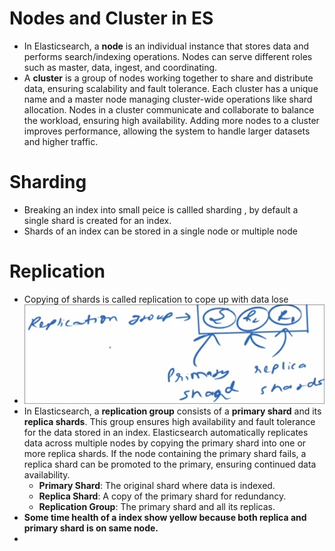 # Nodes and Cluster in ES
- In Elasticsearch, a **node** is an individual instance that stores data and performs search/indexing operations. Nodes can serve different roles such as master, data, ingest, and coordinating. 
- A **cluster** is a group of nodes working together to share and distribute data, ensuring scalability and fault tolerance. Each cluster has a unique name and a master node managing cluster-wide operations like shard allocation. Nodes in a cluster communicate and collaborate to balance the workload, ensuring high availability. Adding more nodes to a cluster improves performance, allowing the system to handle larger datasets and higher traffic.

# Sharding
- Breaking an index into small peice is callled sharding , by default a single shard is created for an index.
- Shards of an index can be stored in a single node or multiple node

# Replication
- Copying of shards is called replication to cope up with data lose
- ![](../statics/Pasted%20image%2020241003091311.png)
- In Elasticsearch, a **replication group** consists of a **primary shard** and its **replica shards**. This group ensures high availability and fault tolerance for the data stored in an index. Elasticsearch automatically replicates data across multiple nodes by copying the primary shard into one or more replica shards. If the node containing the primary shard fails, a replica shard can be promoted to the primary, ensuring continued data availability.
	- **Primary Shard**: The original shard where data is indexed.
	- **Replica Shard**: A copy of the primary shard for redundancy.
	- **Replication Group**: The primary shard and all its replicas.
- **Some time health of a index show yellow because both replica and primary shard is on same node.**
- 
